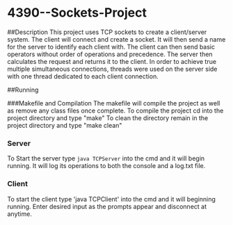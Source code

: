 # 4390--Sockets-Project

##Description
This project uses TCP sockets to create a client/server system. The client will connect and create a socket. It will then send a name for the server to identify each client with. The client can then send basic operators without order of operations and precedence. The server then calculates the request and returns it to the client. In order to achieve true multiple simultaneous connections, threads were used on the server side with one thread dedicated to each client connection.

##Running

###Makefile and Compilation
The makefile will compile the project as well as remove any class files once complete.
To compile the project cd into the project directory and type "make"
To clean the directory remain in the project directory and type "make clean"

### Server
To Start the server type `java TCPServer` into the cmd and it will begin running. It will log its operations to both the console and a log.txt file.

### Client
To start the client type 'java TCPClient' into the cmd and it will beginning running. Enter desired input as the prompts appear and disconnect at anytime.
